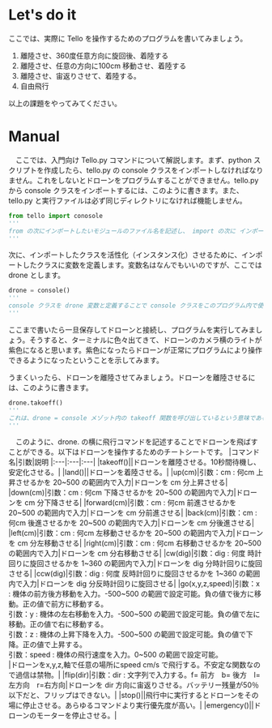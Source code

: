 # Let's do it
  ここでは、実際に Tello を操作するためのプログラムを書いてみましょう。
  
1. 離陸させ、360度任意方向に旋回後、着陸する
2. 離陸させ、任意の方向に100cm 移動させ、着陸する
3. 離陸させ、宙返りさせて、着陸する。
4. 自由飛行

以上の課題をやってみてください。

# Manual
　ここでは、入門向け Tello.py コマンドについて解説します。まず、python スクリプトを作成したら、tello.py の console クラスをインポートしなければなりません。これをしないとドローンをプログラムすることができません。tello.py から console クラスをインポートするには、このように書きます。また、tello.py と実行ファイルは必ず同じディレクトリになければ機能しません。
 ```python
from tello import conosole
'''
from の次にインポートしたいモジュールのファイル名を記述し、 import の次に インポートしたいモジュールのクラス、関数名を指定するとインポートできる
'''
```
次に、インポートしたクラスを活性化（インスタンス化）させるために、インポートしたクラスに変数を定義します。変数名はなんでもいいのですが、ここでは drone とします。
```python
drone = console()
'''
console クラスを drone 変数と定義することで console クラスをこのプログラム内で使えるようになる。（インスタンス化できる）
'''
```
ここまで書いたら一旦保存してドローンと接続し、プログラムを実行してみましょう。そうすると、ターミナルに色々出てきて、ドローンのカメラ横のライトが紫色になると思います。紫色になったらドローンが正常にプログラムにより操作できるようになったということを示してみます。
  
うまくいったら、ドローンを離陸させてみましょう。ドローンを離陸させるには、このように書きます。
```python
drone.takoeff()
'''
これは、drone = console メゾット内の takeoff 関数を呼び出しているという意味である。takeoff 関数には、ドローンを離陸させるためのプログラムが記述されている。よってこのプログラムを書くことでドローンは離陸する。
'''
```
　このように、drone. の横に飛行コマンドを記述することでドローンを飛ばすことができる。以下はドローンを操作するためのチートシートです。
 |コマンド名|引数|説明
 |:---|:---|:---|
 |takeoff()||ドローンを離陸させる。10秒間待機し、安定化させる。|
 |land()||ドローンを着陸させる。|
 |up(cm)|引数：cm : 何cm 上昇させるかを 20~500 の範囲内で入力|ドローンを cm 分上昇させる|
 |down(cm)|引数：cm : 何cm 下降させるかを 20~500 の範囲内で入力|ドローンを cm 分下降させる|
 |forward(cm)|引数：cm : 何cm 前進させるかを 20~500 の範囲内で入力|ドローンを cm 分前進させる|
 |back(cm)|引数：cm : 何cm 後進させるかを 20~500 の範囲内で入力|ドローンを cm 分後進させる|
 |left(cm)|引数：cm : 何cm 左移動させるかを 20~500 の範囲内で入力|ドローンを cm 分左移動させる|
 |right(cm)|引数：cm : 何cm 右移動させるかを 20~500 の範囲内で入力|ドローンを cm 分右移動させる|
 |cw(dig)|引数：dig : 何度 時計回りに旋回させるかを 1~360 の範囲内で入力|ドローンを dig 分時計回りに旋回させる|
 |ccw(dig)|引数：dig : 何度 反時計回りに旋回させるかを 1~360 の範囲内で入力|ドローンを dig 分反時計回りに旋回させる|
 |go(x,y,z,speed)|引数：x : 機体の前方後方移動を入力。-500~500 の範囲で設定可能。負の値で後方に移動。正の値で前方に移動する。<br>引数：y : 機体の左右移動を入力。-500~500 の範囲で設定可能。負の値で左に移動。正の値で右に移動する。<br>引数：z : 機体の上昇下降を入力。-500~500 の範囲で設定可能。負の値で下降。正の値で上昇する。<br>引数：speed : 機体の飛行速度を入力。0~500 の範囲で設定可能。<br>|ドローンをx,y,z,軸で任意の場所にspeed cm/s で飛行する。不安定な関数なので過信は禁物。|
 |flip(dir)|引数：dir : 文字列で入力する。f= 前方　b= 後方　l= 左方向　r=右方向|ドローンを dir 方向に宙返りさせる。バッテリー残量が50％以下だと、フリップはできない。|
 |stop()||飛行中に実行するとドローンをその場に停止させる。あらゆるコマンドより実行優先度が高い。|
 |emergency()||ドローンのモーターを停止させる。|
